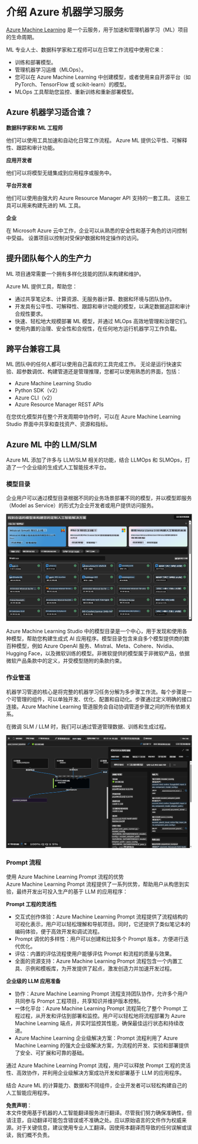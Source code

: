 # **介绍 Azure 机器学习服务**

[Azure Machine Learning](https://ml.azure.com?WT.mc_id=aiml-138114-kinfeylo) 是一个云服务，用于加速和管理机器学习（ML）项目的生命周期。

ML 专业人士、数据科学家和工程师可以在日常工作流程中使用它来：

- 训练和部署模型。
- 管理机器学习运维（MLOps）。
- 您可以在 Azure Machine Learning 中创建模型，或者使用来自开源平台（如 PyTorch、TensorFlow 或 scikit-learn）的模型。
- MLOps 工具帮助您监控、重新训练和重新部署模型。

## Azure 机器学习适合谁？

**数据科学家和 ML 工程师**

他们可以使用工具加速和自动化日常工作流程。
Azure ML 提供公平性、可解释性、跟踪和审计功能。

**应用开发者**

他们可以将模型无缝集成到应用程序或服务中。

**平台开发者**

他们可以使用由强大的 Azure Resource Manager API 支持的一套工具。
这些工具可以用来构建先进的 ML 工具。

**企业**

在 Microsoft Azure 云中工作，企业可以从熟悉的安全性和基于角色的访问控制中受益。
设置项目以控制对受保护数据和特定操作的访问。

## 提升团队每个人的生产力

ML 项目通常需要一个拥有多样化技能的团队来构建和维护。

Azure ML 提供工具，帮助您：
- 通过共享笔记本、计算资源、无服务器计算、数据和环境与团队协作。
- 开发具有公平性、可解释性、跟踪和审计功能的模型，以满足数据追踪和审计合规性要求。
- 快速、轻松地大规模部署 ML 模型，并通过 MLOps 高效地管理和治理它们。
- 使用内置的治理、安全性和合规性，在任何地方运行机器学习工作负载。

## 跨平台兼容工具

ML 团队中的任何人都可以使用自己喜欢的工具完成工作。
无论是运行快速实验、超参数调优、构建管道还是管理推理，您都可以使用熟悉的界面，包括：
- Azure Machine Learning Studio
- Python SDK（v2）
- Azure CLI（v2）
- Azure Resource Manager REST APIs

在您优化模型并在整个开发周期中协作时，可以在 Azure Machine Learning Studio 界面中共享和查找资产、资源和指标。

## **Azure ML 中的 LLM/SLM**

Azure ML 添加了许多与 LLM/SLM 相关的功能，结合 LLMOps 和 SLMOps，打造了一个企业级的生成式人工智能技术平台。

### **模型目录**

企业用户可以通过模型目录根据不同的业务场景部署不同的模型，并以模型即服务（Model as Service）的形式为企业开发者或用户提供访问服务。

![models](../../../../translated_images/models.2450411eac222e539ffb55785a8f550d01be1030bd8eb67c9c4f9ae4ca5d64be.zh.png)

Azure Machine Learning Studio 中的模型目录是一个中心，用于发现和使用各种模型，帮助您构建生成式 AI 应用程序。模型目录包含来自多个模型提供商的数百种模型，例如 Azure OpenAI 服务、Mistral、Meta、Cohere、Nvidia、Hugging Face，以及微软训练的模型。非微软提供的模型属于非微软产品，依据微软产品条款中的定义，并受模型随附的条款约束。

### **作业管道**

机器学习管道的核心是将完整的机器学习任务分解为多步骤工作流。每个步骤是一个可管理的组件，可以单独开发、优化、配置和自动化。步骤通过定义明确的接口连接。Azure Machine Learning 管道服务会自动协调管道步骤之间的所有依赖关系。

在微调 SLM / LLM 时，我们可以通过管道管理数据、训练和生成过程。

![finetuning](../../../../translated_images/finetuning.b52e4aa971dfd8d3c668db913a2b419380533bd3a920d227ec19c078b7b3f309.zh.png)

### **Prompt 流程**

使用 Azure Machine Learning Prompt 流程的优势  
Azure Machine Learning Prompt 流程提供了一系列优势，帮助用户从构思到实验，最终开发出可投入生产的基于 LLM 的应用程序：

**Prompt 工程的灵活性**

- 交互式创作体验：Azure Machine Learning Prompt 流程提供了流程结构的可视化表示，用户可以轻松理解和导航项目。同时，它还提供了类似笔记本的编码体验，便于高效开发和调试流程。
- Prompt 调优的多样性：用户可以创建和比较多个 Prompt 版本，方便进行迭代优化。
- 评估：内置的评估流程使用户能够评估 Prompt 和流程的质量与效果。
- 全面的资源支持：Azure Machine Learning Prompt 流程包含一个内置工具、示例和模板库，为开发提供了起点，激发创造力并加速开发过程。

**企业级的 LLM 应用准备**

- 协作：Azure Machine Learning Prompt 流程支持团队协作，允许多个用户共同参与 Prompt 工程项目，共享知识并维护版本控制。
- 一体化平台：Azure Machine Learning Prompt 流程简化了整个 Prompt 工程过程，从开发和评估到部署和监控。用户可以轻松地将流程部署为 Azure Machine Learning 端点，并实时监控其性能，确保最佳运行状态和持续改进。
- Azure Machine Learning 企业级解决方案：Prompt 流程利用了 Azure Machine Learning 的强大企业级解决方案，为流程的开发、实验和部署提供了安全、可扩展和可靠的基础。

通过 Azure Machine Learning Prompt 流程，用户可以释放 Prompt 工程的灵活性、高效协作，并利用企业级解决方案成功开发和部署基于 LLM 的应用程序。

结合 Azure ML 的计算能力、数据和不同组件，企业开发者可以轻松构建自己的人工智能应用程序。

**免责声明**：  
本文件使用基于机器的人工智能翻译服务进行翻译。尽管我们努力确保准确性，但请注意，自动翻译可能包含错误或不准确之处。应以原始语言的文件作为权威来源。对于关键信息，建议使用专业人工翻译。因使用本翻译而导致的任何误解或误读，我们概不负责。